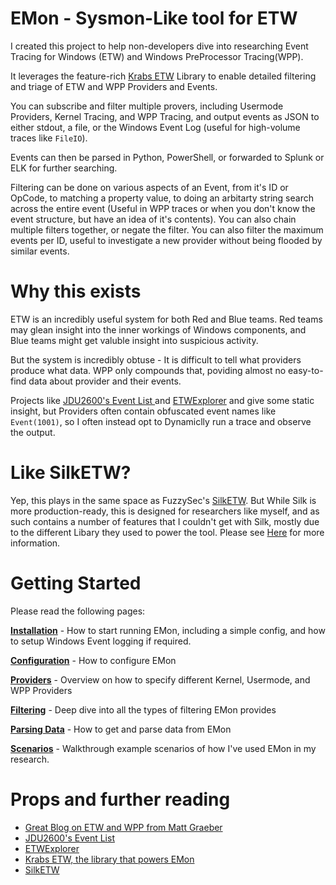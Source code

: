 # EMon - Sysmon-Like tool for ETW

I created this project to help non-developers dive into researching Event Tracing for Windows (ETW) and Windows PreProcessor Tracing(WPP).

It leverages the feature-rich [Krabs ETW]([htttps://](https://github.com/microsoft/krabsetw)) Library to enable detailed filtering and triage of ETW and WPP Providers and Events.

You can subscribe and filter multiple provers, including Usermode Providers, Kernel Tracing, and WPP Tracing, and output events as JSON to either stdout, a file, or the Windows Event Log (useful for high-volume traces like `FileIO`).

Events can then be parsed in Python, PowerShell, or forwarded to Splunk or ELK for further searching.

Filtering can be done on various aspects of an Event, from it's ID or OpCode, to matching a property value, to doing an arbitarty string search across the entire event (Useful in WPP traces or when you don't know the event structure, but have an idea of it's contents). You can also chain multiple filters together, or negate the filter. You can also filter the maximum events per ID, useful to investigate a new provider without being flooded by similar events.



# Why this exists
ETW is an incredibly useful system for both Red and Blue teams. Red teams may glean insight into the inner workings of Windows components, and Blue teams might get valuble insight into suspicious activity.

But the system is incredibly obtuse - It is difficult to tell what providers produce what data. WPP only compounds that, poviding almost no easy-to-find data about provider and their events.

Projects like [JDU2600's Event List ](https://github.com/jdu2600/Windows10EtwEvents) and [ETWExplorer](https://github.com/zodiacon/EtwExplorer) and give some static insight, but Providers often contain obfuscated event names like `Event(1001)`, so I often instead opt to Dynamiclly run a trace and observe the output.


# Like SilkETW?
Yep, this plays in the same space as FuzzySec's [SilkETW](https://github.com/fireeye/SilkETW). But While Silk is more production-ready, this is designed for researchers like myself, and as such contains a number of features that I couldn't get with Silk, mostly due to the different Libary they used to power the tool. Please see [Here](docs/COMPARISION.md) for more information.


# Getting Started

Please read the following pages:

**[Installation](docs/INSTALLATION.md)** - How to start running EMon, including a simple config, and how to setup Windows Event logging if required.

**[Configuration](docs/CONFIGURATION.md)** - How to configure EMon

**[Providers](docs/PROVIDERS.md)** - Overview on how to specify different Kernel, Usermode, and WPP Providers

**[Filtering](docs/FILTERING.md)** - Deep dive into all the types of filtering EMon provides

**[Parsing Data](docs/PARSING_DATA.md)** - How to get and parse data from EMon

**[Scenarios](docs/SCENARIOS.md)** - Walkthrough example scenarios of how I've used EMon in my research.


# Props and further reading
- [Great Blog on ETW and WPP from  Matt Graeber](https://posts.specterops.io/data-source-analysis-and-dynamic-windows-re-using-wpp-and-tracelogging-e465f8b653f7)
- [JDU2600's Event List ](https://github.com/jdu2600/Windows10EtwEvents)
- [ETWExplorer](https://github.com/zodiacon/EtwExplorer)
- [Krabs ETW, the library that powers EMon](https://github.com/microsoft/krabsetw)
 - [SilkETW](https://github.com/fireeye/SilkETW)